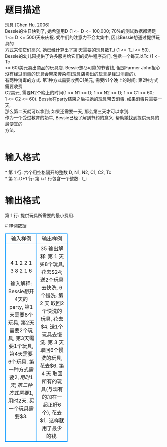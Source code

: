 # 

 
 # 题目描述 
<p>
玩具 [Chen Hu, 2006]<br>Bessie的生日快到了, 她希望用D (1 <= D <= 100,000; 70%的测试数据都满足<br>1 <= D <= 500)天来庆祝. 奶牛们的注意力不会太集中, 因此Bessie想通过提供玩具的<br>方式来使它们高兴. 她已经计算出了第i天需要的玩具数T_i (1 <= T_i <= 50).<br>Bessie的幼儿园提供了许多服务给它们的奶牛程序员们, 包括一个每天以Tc (1 <= Tc<br><= 60)美元卖出商品的玩具店. Bessie想尽可能的节省钱, 但是Farmer John担心<br>没有经过消毒的玩具会带来传染病(玩具店卖出的玩具是经过消毒的).<br>有两种消毒的方式. 第1种方式需要收费C1美元, 需要N1个晚上的时间; 第2种方式需要收费<br>C2美元, 需要N2个晚上的时间(1 <= N1 <= D; 1 <= N2 <= D; 1 <= C1 <= 60;<br>1 <= C2 <= 60). Bessie在party结束之后把她的玩具带去消毒. 如果消毒只需要一天,<br>那么第二天就可以拿到; 如果还需要一天, 那么第三天才可以拿到.<br>作为一个受过教育的奶牛, Bessie已经了解到节约的意义. 帮助她找到提供玩具的最便宜的<br>方法.<br><br></p> 

 
 # 输入格式 
<p>
* 第 1 行: 六个用空格隔开的整数 D, N1, N2, C1, C2, Tc<br>* 第 2..D+1 行: 第 i+1 行包含一个整数: T_i<br></p> 

 
 # 输出格式 
<p>
 第 1 行: 提供玩具所需要的最小费用.<br></p> 
# 样例数据
<style>
        table,table tr th, table tr td { border:1px solid #0094ff; }
        table { width: 200px; min-height: 25px; line-height: 25px; text-align: center; border-collapse: collapse;}   
    </style>
<table>
	<tr>
		<td>输入样例</td>
		<td>输出样例</td>
	</tr>
<tr><td>4 1 2 2 1 3
8
2
1
6

输入解释:
Bessie想开4天的party, 第1天需要8个玩具, 第2天需要2个玩具, 第3天需要1个玩具,
第4天需要6个玩具. 第一种方式需要$2, 用时1天; 第二种方式需要$1, 用时2天. 买
一个玩具需要$3.

</td><td>
35
输出解释:
第 1 天   买8个玩具, 花去$24; 送2个玩具去快洗, 6个慢洗.
第 2 天   取回2个快洗的玩具, 花去$4. 送1个玩具去慢洗.
第 3 天   取回6个慢洗的玩具, 花去$6.
第 4 天   取回所有的玩具(与现有的加在一起正好6个), 花去$1. 这样就用了最少的钱.
</td></tr></table>
